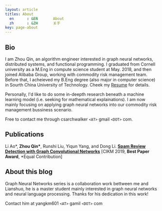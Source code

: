 ```yaml
---
layout: article
titles: About
  en      : &EN       About
  zh      : &ZH       关于
key: page-about
---
```

## Bio

I am Zhou Qin,  an algorithm engineer interested in graph neural networks, distributed systems, and functional programming. I graduated from Cornell university as a M.Eng in compute science student at May. 2018, and then joined Alibaba Group, working with commodity risk management team. Before that, I acheieved my B.Eng degree (also major in computer science) in Sourth China University of Technology. Cheek my [Resume](https://github.com/archwalker/archwalker.github.io/blob/master/_posts/Curriculum_Vitae.pdf) for details.

Personally, I'd like to do some in-deepth research beneath a machine learning model (i.e. seeking for mathematical explainations). I am now mainly focusing on applying graph neural networks into our commodity risk management bussiness scenario. 

 Free to contact me through csarchwalker `<AT>` gmail `<DOT>` com.

## Publications

Li Ao\*, __Zhou Qin\*__, Runshi Liu, Yiqun Yang, and Dong Li. [**Spam Review Detection with Graph Convolutional Networks**](https://arxiv.org/abs/1908.10679) [CIKM 2019, **Best Paper Award**, \*Equal Contribution]

## About this blog

Graph Neural Networks series is a collaboration work bettween me and Lianshuo, he is a master student mainly interested in graph neural networks and neural language processing. Thanks for his dedication in this work!

Contact him at yangkm601 `<AT>` gamil `<DOT>` com
